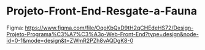 # Projeto-Front-End-Resgate-a-Fauna

Figma: https://www.figma.com/file/OqoKbQxD9tH2qCHEdeHS72/Design-Projeto-Programa%C3%A7%C3%A3o-Web-Front-End?type=design&node-id=0-1&mode=design&t=ZWmR2PZh8vAQDgK8-0
